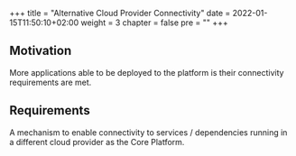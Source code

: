 +++
title = "Alternative Cloud Provider Connectivity"
date = 2022-01-15T11:50:10+02:00
weight = 3
chapter = false
pre = "<b></b>"
+++

## Motivation
More applications able to be deployed to the platform is their connectivity requirements are met.

## Requirements
A mechanism to enable connectivity to services / dependencies running in a different cloud provider as the Core Platform.



